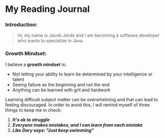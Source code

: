 # My Reading Journal

### Introduction:

> Hi, my name is Jacob Jerde and I am becoming a software developer who wants to specialize in Java.

### Growth Mindset:

I believe a **growth mindset** is:

- Not letting your ability to learn be determined by your intelligence or talent
- Seeing failure as the beginning and not the end
- Anything can be learned with grit and hardwork

Learning difficult subject matter can be overwhelming and that can lead to feeling discouraged. In order to avoid this, I will remind myself of three things to keep me in check:

1. ***It's ok to struggle***
2. ***Everyone makes mistakes, and I can learn from each mistake***
3. ***Like Dory says: "Just keep swimming"***

